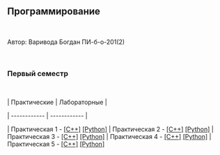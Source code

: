 ## Программирование

​

Автор: Варивода Богдан ПИ-б-о-201(2)

​

### Первый семестр

​

| Практические | Лабораторные |

| ------------ | ------------ |

| Практическая 1 - [[C++]](./Practice/01/C++/) [[Python]](./Practice/01/Python/)
| Практическая 2 - [[C++]](./Practice/02/C++/) [[Python]](./Practice/02/Python/)
| Практическая 3 - [[C++]](./Practice/03/C++/) [[Python]](./Practice/03/Python/)
| Практическая 4 - [[C++]](./Practice/04/C++/) [[Python]](./Practice/04/Python/)
| Практическая 5 - [[C++]](./Practice/05/C++/) [[Python]](./Practice/05/Python/)